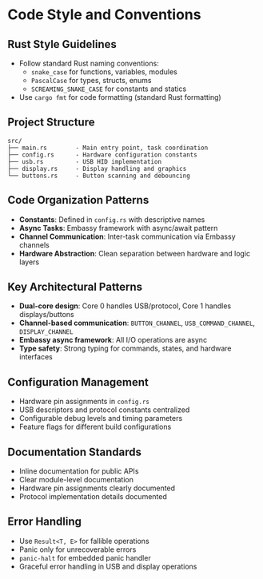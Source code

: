 # Code Style and Conventions

## Rust Style Guidelines
- Follow standard Rust naming conventions:
  - `snake_case` for functions, variables, modules
  - `PascalCase` for types, structs, enums
  - `SCREAMING_SNAKE_CASE` for constants and statics
- Use `cargo fmt` for code formatting (standard Rust formatting)

## Project Structure
```
src/
├── main.rs        - Main entry point, task coordination
├── config.rs      - Hardware configuration constants
├── usb.rs         - USB HID implementation
├── display.rs     - Display handling and graphics
└── buttons.rs     - Button scanning and debouncing
```

## Code Organization Patterns
- **Constants**: Defined in `config.rs` with descriptive names
- **Async Tasks**: Embassy framework with async/await pattern
- **Channel Communication**: Inter-task communication via Embassy channels
- **Hardware Abstraction**: Clean separation between hardware and logic layers

## Key Architectural Patterns
- **Dual-core design**: Core 0 handles USB/protocol, Core 1 handles displays/buttons
- **Channel-based communication**: `BUTTON_CHANNEL`, `USB_COMMAND_CHANNEL`, `DISPLAY_CHANNEL`
- **Embassy async framework**: All I/O operations are async
- **Type safety**: Strong typing for commands, states, and hardware interfaces

## Configuration Management
- Hardware pin assignments in `config.rs`
- USB descriptors and protocol constants centralized
- Configurable debug levels and timing parameters
- Feature flags for different build configurations

## Documentation Standards
- Inline documentation for public APIs
- Clear module-level documentation
- Hardware pin assignments clearly documented
- Protocol implementation details documented

## Error Handling
- Use `Result<T, E>` for fallible operations
- Panic only for unrecoverable errors
- `panic-halt` for embedded panic handler
- Graceful error handling in USB and display operations
